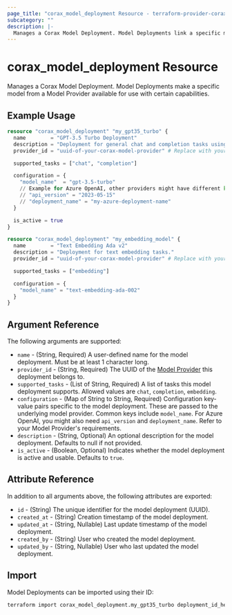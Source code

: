 ```yaml
---
page_title: "corax_model_deployment Resource - terraform-provider-corax"
subcategory: ""
description: |-
  Manages a Corax Model Deployment. Model Deployments link a specific model configuration from a Model Provider to be usable for certain tasks (e.g., chat, completion).
---
```


# corax_model_deployment Resource

Manages a Corax Model Deployment. Model Deployments make a specific model from a Model Provider available for use with certain capabilities.

## Example Usage

```terraform
resource "corax_model_deployment" "my_gpt35_turbo" {
  name        = "GPT-3.5 Turbo Deployment"
  description = "Deployment for general chat and completion tasks using GPT-3.5 Turbo."
  provider_id = "uuid-of-your-corax-model-provider" # Replace with your Model Provider ID

  supported_tasks = ["chat", "completion"]

  configuration = {
    "model_name"  = "gpt-3.5-turbo"
    // Example for Azure OpenAI, other providers might have different keys:
    // "api_version" = "2023-05-15"
    // "deployment_name" = "my-azure-deployment-name"
  }

  is_active = true
}

resource "corax_model_deployment" "my_embedding_model" {
  name        = "Text Embedding Ada v2"
  description = "Deployment for text embedding tasks."
  provider_id = "uuid-of-your-corax-model-provider" # Replace with your Model Provider ID

  supported_tasks = ["embedding"]

  configuration = {
    "model_name" = "text-embedding-ada-002"
  }
}
```

## Argument Reference

The following arguments are supported:

- `name` - (String, Required) A user-defined name for the model deployment. Must be at least 1 character long.
- `provider_id` - (String, Required) The UUID of the [Model Provider](./model_provider.md) this deployment belongs to.
- `supported_tasks` - (List of String, Required) A list of tasks this model deployment supports. Allowed values are `chat`, `completion`, `embedding`.
- `configuration` - (Map of String to String, Required) Configuration key-value pairs specific to the model deployment. These are passed to the underlying model provider. Common keys include `model_name`. For Azure OpenAI, you might also need `api_version` and `deployment_name`. Refer to your Model Provider's requirements.
- `description` - (String, Optional) An optional description for the model deployment. Defaults to null if not provided.
- `is_active` - (Boolean, Optional) Indicates whether the model deployment is active and usable. Defaults to `true`.

## Attribute Reference

In addition to all arguments above, the following attributes are exported:

- `id` - (String) The unique identifier for the model deployment (UUID).
- `created_at` - (String) Creation timestamp of the model deployment.
- `updated_at` - (String, Nullable) Last update timestamp of the model deployment.
- `created_by` - (String) User who created the model deployment.
- `updated_by` - (String, Nullable) User who last updated the model deployment.

## Import

Model Deployments can be imported using their ID:

```sh
terraform import corax_model_deployment.my_gpt35_turbo deployment_id_here
```
